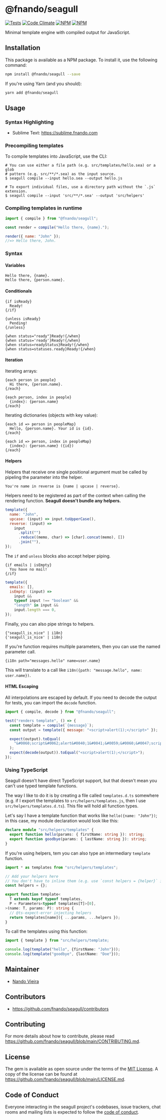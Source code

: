 # @fnando/seagull

[![Tests](https://github.com/fnando/seagull/workflows/node-tests/badge.svg)](https://github.com/fnando/seagull)
[![Code Climate](https://codeclimate.com/github/fnando/seagull/badges/gpa.svg)](https://codeclimate.com/github/fnando/seagull)
[![NPM](https://img.shields.io/npm/v/@fnando/seagull.svg)](https://npmjs.org/package/@fnando/seagull)
[![NPM](https://img.shields.io/npm/dt/@fnando/seagull.svg)](https://npmjs.org/package/@fnando/seagull)

Minimal template engine with compiled output for JavaScript.

## Installation

This package is available as a NPM package. To install it, use the following
command:

```bash
npm install @fnando/seagull --save
```

If you're using Yarn (and you should):

```bash
yarn add @fnando/seagull
```

## Usage

### Syntax Highlighting

- Sublime Text: <https://sublime.fnando.com>

### Precompiling templates

To compile templates into JavaScript, use the CLI:

```console
# You can use either a file path (e.g. src/templates/hello.sea) or a glob
# pattern (e.g. src/**/*.sea) as the input source.
$ seagull compile --input hello.sea --output hello.js

# To export individual files, use a directory path without the `.js` extension.
$ seagull compile --input 'src/**/*.sea' --output 'src/helpers'
```

### Compiling templates in runtime

```js
import { compile } from "@fnando/seagull";

const render = compile("Hello there, {name}.");

render({ name: "John" });
//=> Hello there, John.
```

### Syntax

#### Variables

```seagull
Hello there, {name}.
Hello there, {person.name}.
```

#### Conditionals

```seagull
{if isReady}
  Ready!
{/if}

{unless isReady}
  Pending!
{/unless}

{when status="ready"}Ready!{/when}
{when status='ready'}Ready!{/when}
{when status=readyStatus}Ready!{/when}
{when status=statuses.ready}Ready!{/when}
```

#### Iteration

Iterating arrays:

```seagull
{each person in people}
  Hi there, {person.name}.
{/each}

{each person, index in people}
  {index}: {person.name}
{/each}
```

Iterating dictionaries (objects with key value):

```seagull
{each id => person in peopleMap}
  Hello, {person.name}. Your id is {id}.
{/each}

{each id => person, index in peopleMap}
  {index}: {person.name} ({id})
{/each}
```

#### Helpers

Helpers that receive one single positional argument must be called by pipeling
the parameter into the helper.

```seagull
You're name in reverse is {name | upcase | reverse}.
```

Helpers need to be registered as part of the context when calling the rendering
function. **Seagull doesn't bundle any helpers.**

```js
template({
  name: "John",
  upcase: (input) => input.toUpperCase(),
  reverse: (input) =>
    input
      .split("")
      .reduce((memo, char) => [char].concat(memo), [])
      .join(""),
});
```

The `if` and `unless` blocks also accept helper piping.

```seagull
{if emails | isEmpty}
  You have no mail!
{/if}
```

```js
template({
  emails: [],
  isEmpty: (input) =>
    input &&
    typeof input !== "boolean" &&
    "length" in input &&
    input.length === 0,
});
```

Finally, you can also pipe strings to helpers.

```seagull
{"seagull_is_nice" | i18n}
{'seagull_is_nice' | i18n}
```

If you're function requires multiple parameters, then you can use the named
parameter call.

```seagull
{i18n path="messages.hello" name=user.name}
```

This will translate to a call like
`i18n({path: "message.hello", name: user.name})`.

#### HTML Escaping

All interpolations are escaped by default. If you need to decode the output for
tests, you can import the `decode` function.

```js
import { compile, decode } from "@fnando/seagull";

test("renders template", () => {
  const template = compile(`{message}`);
  const output = template({ message: "<script>alert(1);</script>" });

  expect(output).toEqual(
    "&#0060;script&#0062;alert&#0040;1&#0041;&#0059;&#0060;&#0047;script&#0062;",
  );
  expect(decode(output)).toEqual("<script>alert(1);</script>");
});
```

### Using TypeScript

Seagull doesn't have direct TypeScript support, but that doesn't mean you can't
use typed template functions.

The way I like to do it is by creating a file called `templates.d.ts` somewhere
(e.g. if I export the templates to `src/helpers/templates.js`, then I use
`src/helpers/templates.d.ts`). This file will hold all function types.

Let's say I have a template function that works like `hello({name: "John"})`; in
this case, my module declaration would look like this:

```typescript
declare module "src/helpers/templates" {
  export function hello(params: { firstName: string }): string;
  export function goodbye(params: { lastName: string }): string;
}
```

If you're using helpers, tem you can also type an intermediary `template`
function.

```typescript
import * as templates from "src/helpers/templates";

// Add your helpers here
// You don't have to inline them (e.g. use `const helpers = {helper}` instead).
const helpers = {};

export function template<
  T extends keyof typeof templates,
  P = Parameters<typeof templates[T]>[0],
>(name: T, params: P): string {
  // @ts-expect-error injecting helpers
  return templates[name]({ ...params, ...helpers });
}
```

To call the templates using this function:

```typescript
import { template } from "src/helpers/template;

console.log(template("hello", {firstName: "John"}));
console.log(template("goodbye", {lastName: "Doe"}));
```

## Maintainer

- [Nando Vieira](https://github.com/fnando)

## Contributors

- <https://github.com/fnando/seagull/contributors>

## Contributing

For more details about how to contribute, please read
<https://github.com/fnando/seagull/blob/main/CONTRIBUTING.md>.

## License

The gem is available as open source under the terms of the
[MIT License](https://opensource.org/licenses/MIT). A copy of the license can be
found at <https://github.com/fnando/seagull/blob/main/LICENSE.md>.

## Code of Conduct

Everyone interacting in the seagull project's codebases, issue trackers, chat
rooms and mailing lists is expected to follow the
[code of conduct](https://github.com/fnando/seagull/blob/main/CODE_OF_CONDUCT.md).
